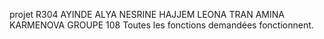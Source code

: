  projet R304
 AYINDE ALYA NESRINE HAJJEM LEONA TRAN AMINA KARMENOVA GROUPE 108
 Toutes les fonctions demandées fonctionnent.
